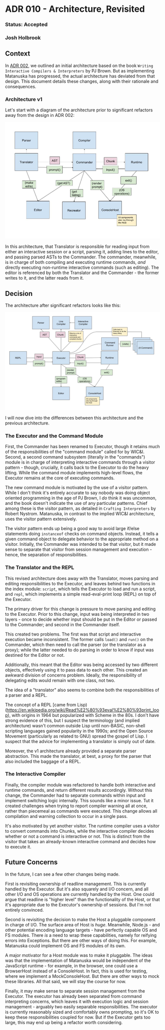 # ADR 010 - Architecture, Revisited
### Status: Accepted
### Josh Holbrook

## Context

In [ADR 002](./002-architecture.md), we outlined an initial architecture
based on the book `Writing Interactive Compilers & Interpreters` by PJ Brown.
But as implementing Matanuska has progressed, the actual architecture has
deviated from that design. This document details these changes, along with
their rationale and consequences.

### Architecture v1

Let's start with a diagram of the architecture prior to significant refactors
away from the design in ADR 002:

![](./fig/010-01-architecture-v1.jpg)

In this architecture, that Translator is responsible for reading input
from either an interactive session or a script, parsing it, adding lines to
the editor, and passing parsed ASTs to the Commander. The commander,
meanwhile, is in charge of both compiling and executing runtime commands,
*and* directly executing non-runtime interactive commands (such as editing).
The editor is referenced by both the Translator and the Commander - the
former writes to it, and the latter reads from it.

## Decision

The architecture after significant refactors looks like this:

![](./fig/010-02-architecture-v2.jpg)

I will now dive into the differences between this architecture and the
previous architecture.

### The Executor and the Command Module

First, the Commander has been renamed to Executor, though it retains much
of the responsibilities of the "command module" called for by WIC&I. Second,
a second command subsystem (literally in the "commands") module is in charge
of interpreting interactive commands through a visitor pattern - though,
crucially, it calls back to the Executor to do the heavy lifting. While the
command module implements high-level flows, the Executor remains at the core
of executing commands.

The new command module is motivated by the use of a visitor pattern. While I
don't think it's entirely accurate to say nobody was doing object oriented
programming in the age of PJ Brown, I *do* think it was uncommon, and the book
doesn't indicate the use of any particular patterns. Chief
among these is the visitor pattern, as detailed in `Crafting Interpreters`
by Robert Nystrom. Matanuska, in contrast to the implied WIC&I architecture,
uses the visitor pattern extensively.

The visitor pattern ends up being a good way to avoid large if/else statements
doing `instanceof` checks on command objects. Instead, it tells a given
command object to delegate behavior to the appropriate method on a visitor.
Initially, the Commander was intended to be that visitor, but it made sense
to separate that visitor from session management and execution - hence, the
separation of responsibilities.

### The Translator and the REPL

This revised architecture does away with the Translator, moves parsing and
editing responsibilities to the Executor, and leaves behind two functions
in the index module: `script`, which tells the Executor to load and run a
script, and `repl`, which implements a simple read-eval-print loop (REPL) on
top of the Executor.

The primary driver for this change is pressure to move parsing and editing
to the Executor. Prior to this change, input was being interpreted in two
layers - once to decide whether input should be put in the Editor or passed
to the Commander; and second in the Commander itself.

This created two problems. The first was that script and interactive execution
became inconsistent. The former calls `load()` and `run()` on the Commander,
which then need to call the parser (or the translator as a proxy); while the
latter needed to do parsing in order to know if input was destined for the
Editor or not.

Additionally, this meant that the Editor was being accessed by two different
objects, effectively using it to pass data to each other. This created an
awkward division of concerns problem. Ideally, the responsibility of delegating
edits would remain with one class, not two.

The idea of a "translator" also seems to combine both the responsibilities
of a parser and a REPL.

The concept of a REPL
[came from Lisp)(https://en.wikipedia.org/wiki/Read%E2%80%93eval%E2%80%93print_loop),
with origins in 1964 but popularized with Scheme in the 80s. I don't have
strong evidence of this, but I suspect the terminology (and implied
architecture) wasn't common outside Lisp until non-BASIC, non-shell scripting
languages gained popularity in the 1990s; and the Open Source Movement
(particularly as related to GNU) spread the gospel of Lisp. I suspect that
the advice for implementing a translator is simply out of date.

Moreover, the v1 architecture already provided a separate parser abstraction.
This made the translator, at best, a proxy for the parser that also included
the baggage of a REPL.

### The Interactive Compiler

Finally, the compiler module was refactored to handle both interactive and
runtime commands, and return different results accordingly. Without this
change, the Commander had to separate commands within input and implement
switching logic internally. This sounds like a minor issue. Tut it created
challenges when trying to report compiler warning all at once, rather than
piecemeal as commands were executed. This change allows all compilation and
warning collection to occur in a single pass.

It's also motivated by yet another visitor. The runtime compiler uses a
visitor to convert commands into Chunks, while the interactive compiler
decides whether or not a command is interactive or not. This is distinct from
the visitor that takes an already-known interactive command and decides how
to execute it.

## Future Concerns

In the future, I can see a few other changes being made.

First is revisiting ownership of readline management. This is currently
handled by the Executor. But it's also squarely and I/O concern, and all other
I/O and OS operations are currently handled by the Host. One could argue that
readline is "higher level" than the functionality of the Host, or that it's
appropriate due to the Executor's ownership of sessions. But I'm not
entirely convinced.

Second is revisiting the decision to make the Host a pluggable component in
charge of I/O. The surface area of Host is *huge*. Meanwhile, Node.js - and
other potential encoding language targets - have perfectly capable OS and FS
modules. There *is* a need to wrap these capabilities, namely for reifying
errors into Exceptions. But there are other ways of doing this. For example,
Matanuska could implement OS and FS modules of its own.

A major motivator for a Host module was to make it pluggable. The ideas was
that the implementation of Matanuska would be independent of the JavaScript
runtime - for example, in the browser, one could use a BrowserHost instead
of a ConsoleHost. In fact, this is used for testing, where we implement a
MockConsoleHost. But there are other ways to mock these libraries. All that
said, we will stay the course for now.

Finally, it may make sense to separate session management from the Executor.
The executor has already been separated from command interpreting concerns,
which leaves it with execution logic and session management - arguably two
easily separable responsibilities. The executor is currently reasonably
sized and comfortably owns prompting, so it's OK to keep these
responsibilities coupled for now. But if the Executor gets too large, this
may end up being a refactor worth considering.
